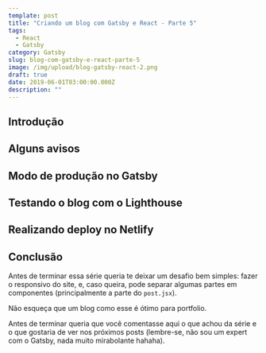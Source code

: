 ```yaml
---
template: post
title: "Criando um blog com Gatsby e React - Parte 5"
tags:
  - React
  - Gatsby
category: Gatsby
slug: blog-com-gatsby-e-react-parte-5
image: /img/upload/blog-gatsby-react-2.png
draft: true
date: 2019-06-01T03:00:00.000Z
description: ""
---
```


## Introdução

## Alguns avisos

## Modo de produção no Gatsby

## Testando o blog com o Lighthouse

## Realizando deploy no Netlify

## Conclusão

Antes de terminar essa série queria te deixar um desafio bem simples: fazer o responsivo do site, e, caso queira, pode separar algumas partes em componentes (principalmente a parte do `post.jsx`).

Não esqueça que um blog como esse é ótimo para portfolio.

Antes de terminar queria que você comentasse aqui o que achou da série e o que gostaria de ver nos próximos posts (lembre-se, não sou um expert com o Gatsby, nada muito mirabolante hahaha).
